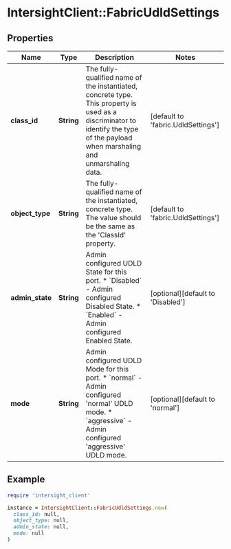 # IntersightClient::FabricUdldSettings

## Properties

| Name | Type | Description | Notes |
| ---- | ---- | ----------- | ----- |
| **class_id** | **String** | The fully-qualified name of the instantiated, concrete type. This property is used as a discriminator to identify the type of the payload when marshaling and unmarshaling data. | [default to &#39;fabric.UdldSettings&#39;] |
| **object_type** | **String** | The fully-qualified name of the instantiated, concrete type. The value should be the same as the &#39;ClassId&#39; property. | [default to &#39;fabric.UdldSettings&#39;] |
| **admin_state** | **String** | Admin configured UDLD State for this port. * &#x60;Disabled&#x60; - Admin configured Disabled State. * &#x60;Enabled&#x60; - Admin configured Enabled State. | [optional][default to &#39;Disabled&#39;] |
| **mode** | **String** | Admin configured UDLD Mode for this port. * &#x60;normal&#x60; - Admin configured &#39;normal&#39; UDLD mode. * &#x60;aggressive&#x60; - Admin configured &#39;aggressive&#39; UDLD mode. | [optional][default to &#39;normal&#39;] |

## Example

```ruby
require 'intersight_client'

instance = IntersightClient::FabricUdldSettings.new(
  class_id: null,
  object_type: null,
  admin_state: null,
  mode: null
)
```

